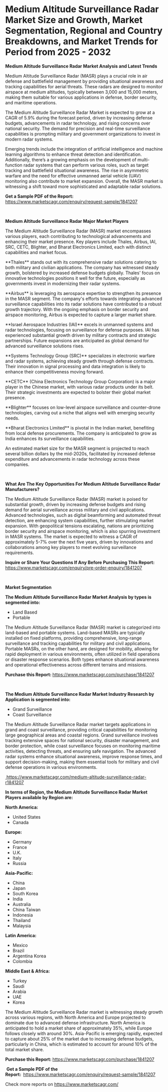 <p><h1>Medium Altitude Surveillance Radar Market Size and Growth, Market Segmentation, Regional and Country Breakdowns, and Market Trends for Period from 2025 -  2032</h1></p><p><strong>Medium Altitude Surveillance Radar Market Analysis and Latest Trends</strong></p>
<p><p>Medium Altitude Surveillance Radar (MASR) plays a crucial role in air defense and battlefield management by providing situational awareness and tracking capabilities for aerial threats. These radars are designed to monitor airspace at medium altitudes, typically between 3,000 and 15,000 meters, making them suitable for various applications in defense, border security, and maritime operations.</p><p>The Medium Altitude Surveillance Radar Market is expected to grow at a CAGR of 5.9% during the forecast period, driven by increasing defense budgets, advancements in radar technology, and rising concerns over national security. The demand for precision and real-time surveillance capabilities is prompting military and government organizations to invest in modern radar systems. </p><p>Emerging trends include the integration of artificial intelligence and machine learning algorithms to enhance threat detection and identification. Additionally, there’s a growing emphasis on the development of multi-function radar systems that can perform various roles, such as target tracking and battlefield situational awareness. The rise in asymmetric warfare and the need for effective unmanned aerial vehicle (UAV) monitoring also contribute to market expansion. Overall, the MASR market is witnessing a shift toward more sophisticated and adaptable radar solutions.</p></p>
<p><strong>Get a Sample PDF of the Report:&nbsp;</strong> <a href="https://www.marketscagr.com/enquiry/request-sample/1841207?utm_campaign=2648&utm_medium=2&utm_source=Github&utm_content=ia&utm_term=12042025&utm_id=medium-altitude-surveillance-radar">https://www.marketscagr.com/enquiry/request-sample/1841207</a></p>
<p>&nbsp;</p>
<p><strong>Medium Altitude Surveillance Radar Major Market Players</strong></p>
<p><p>The Medium Altitude Surveillance Radar (MASR) market encompasses various players, each contributing to technological advancements and enhancing their market presence. Key players include Thales, Airbus, IAI, SRC, CETC, Blighter, and Bharat Electronics Limited, each with distinct capabilities and market focus.</p><p>**Thales** stands out with its comprehensive radar solutions catering to both military and civilian applications. The company has witnessed steady growth, bolstered by increased defense budgets globally. Thales' focus on innovative technologies positions it well for the future, especially as governments invest in modernizing their radar systems.</p><p>**Airbus** is leveraging its aerospace expertise to strengthen its presence in the MASR segment. The company's efforts towards integrating advanced surveillance capabilities into its radar solutions have contributed to a robust growth trajectory. With the ongoing emphasis on border security and airspace monitoring, Airbus is expected to capture a larger market share.</p><p>**Israel Aerospace Industries (IAI)** excels in unmanned systems and radar technologies, focusing on surveillance for defense purposes. IAI has experienced substantial growth driven by military contracts and strategic partnerships. Future expansions are anticipated as global demand for advanced surveillance solutions rises.</p><p>**Systems Technology Group (SRC)** specializes in electronic warfare and radar systems, achieving steady growth through defense contracts. Their innovation in signal processing and data integration is likely to enhance their competitiveness moving forward.</p><p>**CETC** (China Electronics Technology Group Corporation) is a major player in the Chinese market, with various radar products under its belt. Their strategic investments are expected to bolster their global market presence.</p><p>**Blighter** focuses on low-level airspace surveillance and counter-drone technologies, carving out a niche that aligns well with emerging security needs.</p><p>**Bharat Electronics Limited** is pivotal in the Indian market, benefiting from local defense procurements. The company is anticipated to grow as India enhances its surveillance capabilities.</p><p>An estimated market size for the MASR segment is projected to reach several billion dollars by the mid-2020s, facilitated by increased defense expenditure and advancements in radar technology across these companies.</p></p>
<p>&nbsp;</p>
<p><strong>What Are The Key Opportunities For Medium Altitude Surveillance Radar Manufacturers?</strong></p>
<p><p>The Medium Altitude Surveillance Radar (MASR) market is poised for substantial growth, driven by increasing defense budgets and rising demand for aerial surveillance across military and civil applications. Advanced technologies, such as digital beamforming and automated threat detection, are enhancing system capabilities, further stimulating market expansion. With geopolitical tensions escalating, nations are prioritizing border security and airspace monitoring, which is also spurring investment in MASR systems. The market is expected to witness a CAGR of approximately 5-7% over the next five years, driven by innovations and collaborations among key players to meet evolving surveillance requirements.</p></p>
<p><strong>Inquire or Share Your Questions If Any Before Purchasing This Report:</strong> <a href="https://www.marketscagr.com/enquiry/pre-order-enquiry/1841207?utm_campaign=2648&utm_medium=2&utm_source=Github&utm_content=ia&utm_term=12042025&utm_id=medium-altitude-surveillance-radar">https://www.marketscagr.com/enquiry/pre-order-enquiry/1841207</a></p>
<p>&nbsp;</p>
<p><strong>Market Segmentation</strong></p>
<p><strong>The Medium Altitude Surveillance Radar Market Analysis by types is segmented into:</strong></p>
<p><ul><li>Land Based</li><li>Portable</li></ul></p>
<p><p>The Medium Altitude Surveillance Radar (MASR) market is categorized into land-based and portable systems. Land-based MASRs are typically installed on fixed platforms, providing comprehensive, long-range surveillance and tracking capabilities for military and civil applications. Portable MASRs, on the other hand, are designed for mobility, allowing for rapid deployment in various environments, often utilized in field operations or disaster response scenarios. Both types enhance situational awareness and operational effectiveness across different terrains and missions.</p></p>
<p><strong>Purchase this Report:&nbsp;</strong><a href="https://www.marketscagr.com/purchase/1841207?utm_campaign=2648&utm_medium=2&utm_source=Github&utm_content=ia&utm_term=12042025&utm_id=medium-altitude-surveillance-radar">https://www.marketscagr.com/purchase/1841207</a></p>
<p>&nbsp;</p>
<p><strong>The Medium Altitude Surveillance Radar Market Industry Research by Application is segmented into:</strong></p>
<p><ul><li>Grand Surveillance</li><li>Coast Surveillance</li></ul></p>
<p><p>The Medium Altitude Surveillance Radar market targets applications in grand and coast surveillance, providing critical capabilities for monitoring large geographical areas and coastal regions. Grand surveillance involves tracking extensive spaces for national security, disaster management, and border protection, while coast surveillance focuses on monitoring maritime activities, detecting threats, and ensuring safe navigation. The advanced radar systems enhance situational awareness, improve response times, and support decision-making, making them essential tools for military and civil defense operations in various environments.</p></p>
<p><a href="https://www.marketscagr.com/medium-altitude-surveillance-radar-r1841207?utm_campaign=2648&utm_medium=2&utm_source=Github&utm_content=ia&utm_term=12042025&utm_id=medium-altitude-surveillance-radar">&nbsp;https://www.marketscagr.com/medium-altitude-surveillance-radar-r1841207</a></p>
<p><strong>In terms of Region, the Medium Altitude Surveillance Radar Market Players available by Region are:</strong></p>
<p>
    <p> <strong> North America: </strong>
        <ul>
            <li>United States</li>
            <li>Canada</li>
        </ul>
        </p> 
    <p> <strong> Europe: </strong>
        <ul>
            <li>Germany</li>
            <li>France</li>
            <li>U.K.</li>
            <li>Italy</li>
            <li>Russia</li>
        </ul>
        </p> 
    <p> <strong> Asia-Pacific: </strong>
        <ul>
            <li>China</li>
            <li>Japan</li>
            <li>South Korea</li>
            <li>India</li>
            <li>Australia</li>
            <li>China Taiwan</li>
            <li>Indonesia</li>
            <li>Thailand</li>
            <li>Malaysia</li>
        </ul>
        </p> 
    <p> <strong> Latin America: </strong>
        <ul>
            <li>Mexico</li>
            <li>Brazil</li>
            <li>Argentina Korea</li>
            <li>Colombia</li>
        </ul>
        </p> 
    <p> <strong> Middle East & Africa: </strong>
        <ul>
            <li>Turkey</li>
            <li>Saudi</li>
            <li>Arabia</li>
            <li>UAE</li>
            <li>Korea</li>
        </ul>
    </p>
    </p>
<p><p>The Medium Altitude Surveillance Radar market is witnessing steady growth across various regions, with North America and Europe projected to dominate due to advanced defense infrastructure. North America is anticipated to hold a market share of approximately 35%, while Europe follows closely with around 30%. Asia-Pacific is emerging rapidly, expected to capture about 25% of the market due to increasing defense budgets, particularly in China, which is estimated to account for around 10% of the total market share.</p></p>
<p><strong>Purchase this Report: </strong><a href="https://www.marketscagr.com/purchase/1841207?utm_campaign=2648&utm_medium=2&utm_source=Github&utm_content=ia&utm_term=12042025&utm_id=medium-altitude-surveillance-radar">https://www.marketscagr.com/purchase/1841207</a></p>
<p>&nbsp;<strong>Get a Sample PDF of the Report:&nbsp;&nbsp;</strong><a href="https://www.marketscagr.com/enquiry/request-sample/1841207?utm_campaign=2648&utm_medium=2&utm_source=Github&utm_content=ia&utm_term=12042025&utm_id=medium-altitude-surveillance-radar">https://www.marketscagr.com/enquiry/request-sample/1841207</a></p>
<p><strong></strong></p>
<p>Check more reports on <a href="https://www.marketscagr.com/?utm_campaign=2648&utm_medium=2&utm_source=Github&utm_content=ia&utm_term=12042025&utm_id=medium-altitude-surveillance-radar">https://www.marketscagr.com/</a></p>